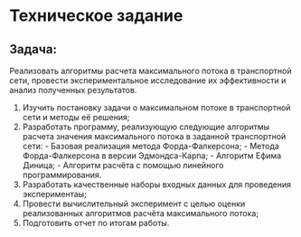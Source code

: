 #	Техническое задание
##	Задача:
Реализовать алгоритмы расчета максимального потока в транспортной сети, провести
экспериментальное исследование их эффективности и анализ полученных результатов.
1.	Изучить постановку задачи о максимальном потоке в транспортной сети и методы её
	решения;
2.	Разработать программу, реализующую следующие алгоритмы расчета значения
	максимального потока в заданной транспортной сети:
		- Базовая реализация метода Форда-Фалкерсона;
		- Метода Форда-Фалкерсона в версии Эдмондса-Карпа;
		- Алгоритм Ефима Диница;
		- Алгоритм расчёта с помощью линейного программирования.
3.	Разработать качественные наборы входных данных для проведения экспериментаы;
4.	Провести вычислительный эксперимент с целью оценки реализованных алгоритмов
	расчёта максимального потока;
5.	Подготовить отчет по итогам работы.

